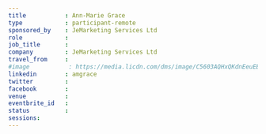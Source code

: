 ```yaml
---
title           : Ann-Marie Grace
type            : participant-remote
sponsored_by    : JeMarketing Services Ltd
role            :
job_title       :
company         : JeMarketing Services Ltd
travel_from     : 
#image           : https://media.licdn.com/dms/image/C5603AQHxQKdnEeuEBg/profile-displayphoto-shrink_800_800/0?e=1531958400&v=beta&t=FXhzd-ifVTAeNhEgAz1Uv6VyzMlqqpUvbORdlt791PM
linkedin        : amgrace
twitter         :
facebook        :
venue           : 
eventbrite_id   :
status          : 
sessions:
---
```


